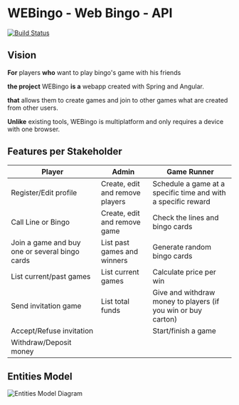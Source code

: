 # WEBingo - Web Bingo - API

[![Build Status](https://travis-ci.org/UdL-EPS-SoftArch/webingo-gei-api.svg?branch=master)](https://travis-ci.org/UdL-EPS-SoftArch/webingo-gei-api/branches) 

## Vision

**For** players **who** want to play bingo's game with his friends

**the project** WEBingo **is a** webapp created with Spring and Angular.

**that** allows them to create games and join to other games what are created from other users.

**Unlike** existing tools, WEBingo is multiplatform and only requires a device with one browser.


## Features per Stakeholder

|            Player               |             Admin               |                          Game Runner                          |
| --------------------------------| --------------------------------| --------------------------------------------------------------|
| Register/Edit profile           | Create, edit and remove players | Schedule a game at a specific time and with a specific reward |
| Call Line or Bingo              | Create, edit and remove game    | Check the lines and bingo cards                               |
| Join a game and buy one or several bingo cards| List past games and winners| Generate random bingo cards                           |
| List current/past games         | List current games              | Calculate price per win                                       |
| Send invitation game            | List total funds                | Give and withdraw money to players (if you win or buy carton) |
| Accept/Refuse invitation        |                                 | Start/finish a game                                           |
| Withdraw/Deposit money          |                                 |                                                               |

## Entities Model

![Entities Model Diagram](http://www.plantuml.com/plantuml/svg/5Sqz3W8X44VntbFe0M1wgxMmip3PM1iMHfY43pByoSRRkrQlUSbl6N2AMVBf8jNd6NXgFYUWZokHkjr6GPhR7Ao-LN25zQtGAppC_RcQjNrmKvzevqrgR2Qo6DU5YXjWfUCNVD-b1Sws_vs5QpZw0m00)
